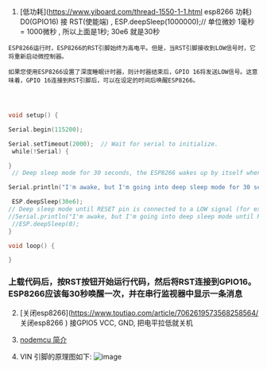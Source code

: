 
1. [低功耗](https://www.yiboard.com/thread-1550-1-1.html  esp8266 功耗) D0(GPIO16) 接 RST(使能端) , ESP.deepSleep(1000000);// 单位微妙 1毫秒 = 1000微秒 , 所以上面是1秒; 30e6 就是30秒

```
ESP8266运行时，ESP8266的RST引脚始终为高电平。但是，当RST引脚接收到LOW信号时，它将重新启动微控制器。

如果您使用ESP8266设置了深度睡眠计时器，则计时器结束后，GPIO 16将发送LOW信号。这意味着，GPIO 16连接到RST引脚后，可以在设定的时间后唤醒ESP8266。



```

```c++

void setup() {  

Serial.begin(115200);  

Serial.setTimeout(2000);  // Wait for serial to initialize.
 while(!Serial) {

}
 // Deep sleep mode for 30 seconds, the ESP8266 wakes up by itself when GPIO 16 (D0 in NodeMCU board) is connected to the RESET pin

Serial.println("I'm awake, but I'm going into deep sleep mode for 30 seconds"); 

 ESP.deepSleep(30e6);
// Deep sleep mode until RESET pin is connected to a LOW signal (for example pushbutton or magnetic reed switch)
//Serial.println("I'm awake, but I'm going into deep sleep mode until RESET pin is connected to a LOW signal");
 //ESP.deepSleep(0);
}

void loop() {

} 
```

### 上载代码后，按RST按钮开始运行代码，然后将RST连接到GPIO16。ESP8266应该每30秒唤醒一次，并在串行监视器中显示一条消息 

2. [关闭esp8266](https://www.toutiao.com/article/7062619573568258564/ 关闭esp8266 ) 接GPIO5 VCC, GND, 把电平拉低就关机

3. [nodemcu 简介](https://www.yiboard.com/thread-1548-1-1.html#google_vignette)
4. VIN 引脚的原理图如下:
![image](https://github.com/yuqi17/build-a-drone-my-own/assets/10356819/aaeeae08-2910-408c-9e93-7d4c1cc70b27)
